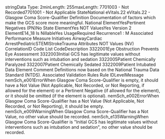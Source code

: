 

stringData Type: 2minLength: 255maxLength: 
7701003 - Not Recorded7701001 - Not Applicable
StateNational
eVitals.22
eVitals.22 - Glasgow Coma Score-Qualifier
Definition
Documentation of factors which make the GCS score more meaningful.
National ElementYesPertinent Negatives (PN)No
State ElementYes
NOT ValuesYes
Version 2 ElementE14_18
Is NillableYes
UsageRequired
Recurrence1 : M
Associated Performance Measure Initiatives
AirwayCardiac ArrestPediatricSTEMIStrokeTrauma
Attributes
NOT Values (NV)
CorrelationID
Code List
CodeDescription
3322001Eye Obstruction Prevents Eye Assessment
3322003Initial GCS has legitimate values without interventions such as intubation and sedation
3322005Patient Chemically Paralyzed
3322007Patient Chemically Sedated
3322009Patient Intubated
Data Element Comment
Definitions now based on the National Trauma Data Standard (NTDS).
Associated Validation Rules
Rule IDLevelMessage
nemSch_e001ErrorWhen Glasgow Coma Score-Qualifier is empty, it should have a Not Value (Not Applicable, Not
Recorded, or Not Reporting, if allowed for the element) or a Pertinent Negative (if allowed for the
element), or it should be omitted (if the element is optional).
nemSch_e002ErrorWhen Glasgow Coma Score-Qualifier has a Not Value (Not Applicable, Not Recorded, or Not
Reporting), it should be empty.
nemSch_e009WarningWhen Glasgow Coma Score-Qualifier has a Not Value, no other value should be recorded.
nemSch_e135WarningWhen Glasgow Coma Score-Qualifier is "Initial GCS has legitimate values without interventions
such as intubation and sedation", no other value should be recorded.
